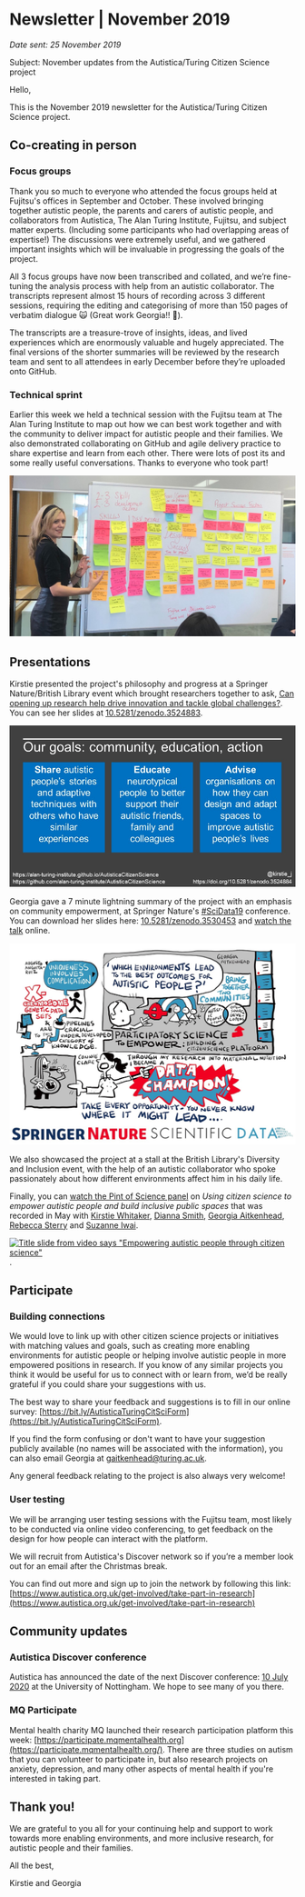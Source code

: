 # Newsletter | November 2019

*Date sent: 25 November 2019*

Subject: November updates from the Autistica/Turing Citizen Science project

Hello,

This is the November 2019 newsletter for the Autistica/Turing Citizen Science project.

## Co-creating in person

### Focus groups

Thank you so much to everyone who attended the focus groups held at Fujitsu's offices in September and October.
These involved bringing together autistic people, the parents and carers of autistic people, and collaborators from Autistica, The Alan Turing Institute, Fujitsu, and subject matter experts.
(Including some participants who had overlapping areas of expertise!)
The discussions were extremely useful, and we gathered important insights which will be invaluable in progressing the goals of the project.

All 3 focus groups have now been transcribed and collated, and we’re fine-tuning the analysis process with help from an autistic collaborator.
The transcripts represent almost 15 hours of recording across 3 different sessions, requiring the editing and categorising of more than 150 pages of verbatim dialogue 🙀
(Great work Georgia!! 🙌).

The transcripts are a treasure-trove of insights, ideas, and lived experiences which are enormously valuable and hugely appreciated.
The final versions of the shorter summaries will be reviewed by the research team and sent to all attendees in early December before they’re uploaded onto GitHub.

### Technical sprint

Earlier this week we held a technical session with the Fujitsu team at The Alan Turing Institute to map out how we can best work together and with the community to deliver impact for autistic people and their families.
We also demonstrated collaborating on GitHub and agile delivery practice to share expertise and learn from each other.
There were lots of post its and some really useful conversations.
Thanks to everyone who took part!

![Georgia standing in front of a whiteboard with lots of post it notes](images/Georgia_FujitsuTuringSprint.jpg)

## Presentations

Kirstie presented the project's philosophy and progress at a Springer Nature/British Library event which brought researchers together to ask, [Can opening up research help drive innovation and tackle global challenges?](https://natureecoevocommunity.nature.com/users/59876-ruth-milne/posts/54547-can-opening-up-research-help-drive-innovation).
You can see her slides at [10.5281/zenodo.3524883](https://doi.org/10.5281/zenodo.3524883).

![Image of slide with heading "Our goals: community, education, action](images/Whitaker_OpenInnovationAutistica_November2019.jpg)

Georgia gave a 7 minute lightning summary of the project with an emphasis on community empowerment, at Springer Nature's [#SciData19](https://www.springernature.com/gp/campaign/scidata) conference.
You can download her slides here: [10.5281/zenodo.3530453](https://doi.org/10.5281/zenodo.3530453) and [watch the talk](https://figshare.com/articles/Lightning_talks_7_data_sharing_stories_SciData19/10319534) online.

![Live scribe drawings of the SciData19 lightning talks](images/SciData19_LiveScribe.jpg)

We also showcased the project at a stall at the British Library's Diversity and Inclusion event, with the help of an autistic collaborator who spoke passionately about how different environments affect him in his daily life.

Finally, you can [watch the Pint of Science panel](https://youtu.be/DNisoU9uXqk) on _Using citizen science to empower autistic people and build inclusive public spaces_ that was recorded in May with [Kirstie Whitaker](https://twitter.com/kirstie_j), [Dianna Smith](https://twitter.com/geodianna), [Georgia Aitkenhead](https://www.turing.ac.uk/people/researchers/georgia-aitkenhead), [Rebecca Sterry](https://twitter.com/bex_sterry) and [Suzanne Iwai](https://twitter.com/SuzanneIwai).

[![Title slide from video says "Empowering autistic people through citizen science"](images/PintOfScience_May2019)](https://youtu.be/DNisoU9uXqk).

## Participate

### Building connections

We would love to link up with other citizen science projects or initiatives with matching values and goals, such as creating more enabling environments for autistic people or helping involve autistic people in more empowered positions in research.
If you know of any similar projects you think it would be useful for us to connect with or learn from, we’d be really grateful if you could share your suggestions with us.

The best way to share your feedback and suggestions is to fill in our online survey: [https://bit.ly/AutisticaTuringCitSciForm](https://bit.ly/AutisticaTuringCitSciForm).

If you find the form confusing or don't want to have your suggestion publicly available (no names will be associated with the information), you can also email Georgia at [gaitkenhead@turing.ac.uk](mailto:gaitkenhead@turing.ac.uk).

Any general feedback relating to the project is also always very welcome!

### User testing

We will be arranging user testing sessions with the Fujitsu team, most likely to be conducted via online video conferencing, to get feedback on the design for how people can interact with the platform.

We will recruit from Autistica's Discover network so if you’re a member look out for an email after the Christmas break.

You can find out more and sign up to join the network by following this link: [https://www.autistica.org.uk/get-involved/take-part-in-research](https://www.autistica.org.uk/get-involved/take-part-in-research)

## Community updates

### Autistica Discover conference

Autistica has announced the date of the next Discover conference: [10 July 2020](https://twitter.com/Autistica/status/1197100384659165184?s=20) at the University of Nottingham.
We hope to see many of you there.

### MQ Participate

Mental health charity MQ launched their research participation platform this week: [https://participate.mqmentalhealth.org](https://participate.mqmentalhealth.org/).
There are three studies on autism that you can volunteer to participate in, but also research projects on anxiety, depression, and many other aspects of mental health if you're interested in taking part.

## Thank you!

We are grateful to you all for your continuing help and support to work towards more enabling environments, and more inclusive research, for autistic people and their families.

All the best,

Kirstie and Georgia
